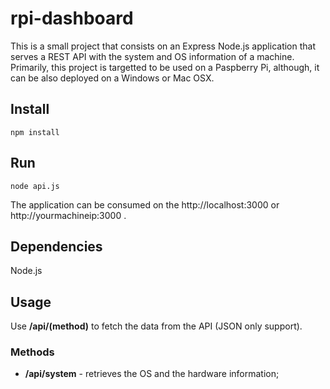 # rpi-dashboard

This is a small project that consists on an Express Node.js application that serves a REST API with the system and OS information of a machine. Primarily, this project is targetted to be used on a Paspberry Pi, although, it can be also deployed on a Windows or Mac OSX.

## Install
```
npm install
```

## Run
```
node api.js
```
The application can be consumed on the http://localhost:3000 or http://yourmachineip:3000 .

## Dependencies
Node.js

## Usage
Use **/api/(method)** to fetch the data from the API (JSON only support).

### Methods
* **/api/system** - retrieves the OS and the hardware information;
